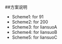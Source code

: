 ##方案说明
* Scheme1: for 91
* Scheme2: for 200
* Scheme3: for liansuoA
* Scheme4: for liansuoB
* Scheme5: for liansuoC